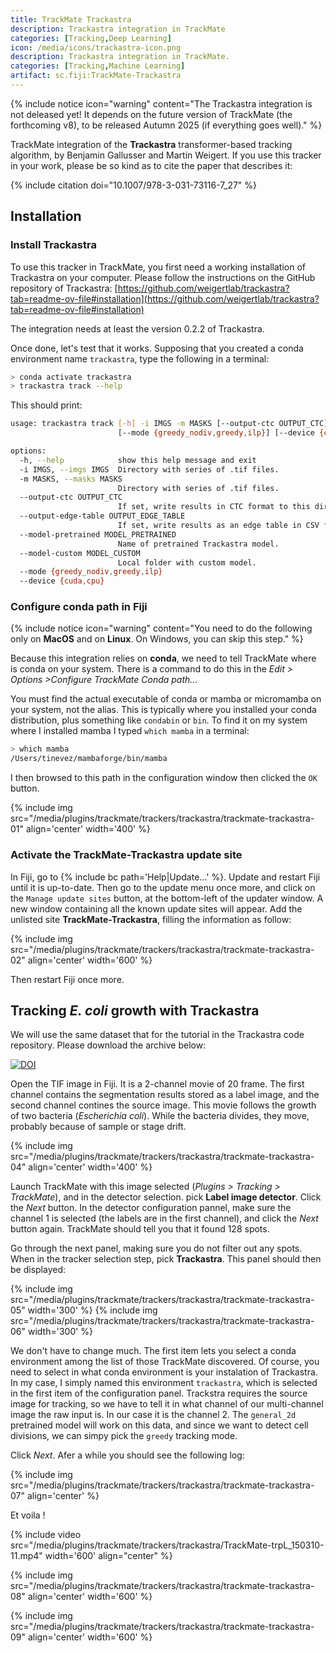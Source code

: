 ```yaml
---
title: TrackMate Trackastra
description: Trackastra integration in TrackMate
categories: [Tracking,Deep Learning]
icon: /media/icons/trackastra-icon.png
description: Trackastra integration in TrackMate.
categories: [Tracking,Machine Learning]
artifact: sc.fiji:TrackMate-Trackastra
---
```


{% include notice icon="warning"
  content="The Trackastra integration is not deleased yet! 
  It depends on the future version of TrackMate (the forthcoming v8), to be released Autumn 2025 (if everything goes well)." %}


TrackMate integration of the **Trackastra** transformer-based tracking algorithm, by Benjamin Gallusser and Martin Weigert. 
If you use this tracker in your work, please be so kind as to cite the paper that describes it:

{% include citation doi="10.1007/978-3-031-73116-7_27" %}

## Installation

### Install Trackastra

To use this tracker in TrackMate, you first need a working installation of Trackastra on your computer.
Please follow the instructions on the GitHub repository of Trackastra:
[https://github.com/weigertlab/trackastra?tab=readme-ov-file#installation](https://github.com/weigertlab/trackastra?tab=readme-ov-file#installation)

The integration needs at least the version 0.2.2 of Trackastra.

Once done, let's test that it works. 
Supposing that you created a conda environment name `trackastra`, type the following in a terminal:

```sh
> conda activate trackastra
> trackastra track --help
```
This should print:
```sh
usage: trackastra track [-h] -i IMGS -m MASKS [--output-ctc OUTPUT_CTC] [--output-edge-table OUTPUT_EDGE_TABLE] [--model-pretrained MODEL_PRETRAINED] [--model-custom MODEL_CUSTOM]
                        [--mode {greedy_nodiv,greedy,ilp}] [--device {cuda,cpu}]

options:
  -h, --help            show this help message and exit
  -i IMGS, --imgs IMGS  Directory with series of .tif files.
  -m MASKS, --masks MASKS
                        Directory with series of .tif files.
  --output-ctc OUTPUT_CTC
                        If set, write results in CTC format to this directory.
  --output-edge-table OUTPUT_EDGE_TABLE
                        If set, write results as an edge table in CSV format to the given file.
  --model-pretrained MODEL_PRETRAINED
                        Name of pretrained Trackastra model.
  --model-custom MODEL_CUSTOM
                        Local folder with custom model.
  --mode {greedy_nodiv,greedy,ilp}
  --device {cuda,cpu}
```

### Configure conda path in Fiji

{% include notice icon="warning"
  content="You need to do the following only on **MacOS** and on **Linux**. On Windows, you can skip this step." %}

Because this integration relies on **conda**, we need to tell TrackMate where is conda on your system.
There is a command to do this in the _Edit > Options >Configure TrackMate Conda path..._

You must find the actual executable of conda or mamba or micromamba on your system, not the alias.
This is typically where you installed your conda distribution, plus something like `condabin` or `bin`. 
To find it on my system where I installed mamba I typed `which mamba` in a terminal:
```sh
> which mamba
/Users/tinevez/mambaforge/bin/mamba
```
I then browsed to this path in the configuration window then clicked the `OK` button.

{% include img src="/media/plugins/trackmate/trackers/trackastra/trackmate-trackastra-01" align='center' width='400' %}

### Activate the TrackMate-Trackastra update site

In Fiji, go to {% include bc path='Help|Update...' %}. 
Update and restart Fiji until it is up-to-date. 
Then go to the update menu once more, and click on the `Manage update sites` button, at the bottom-left of the updater window. 
A new window containing all the known update sites will appear. 
Add the unlisted site  **TrackMate-Trackastra**, filling the information as follow:

{% include img src="/media/plugins/trackmate/trackers/trackastra/trackmate-trackastra-02" align='center' width='600' %}

Then restart Fiji once more. 

## Tracking _E. coli_ growth with Trackastra

We will use the same dataset that for the tutorial in the Trackastra code repository. 
Please download the archive below:

[![DOI](https://zenodo.org/badge/DOI/10.5281/zenodo.12600359.svg)](https://doi.org/10.5281/zenodo.12600359)

Open the TIF image in Fiji. 
It is a 2-channel movie of 20 frame. 
The first channel contains the segmentation results stored as a label image, and the second channel contines the source image. 
This movie follows the growth of two bacteria (_Escherichia coli_). 
While the bacteria divides, they move, probably because of sample or stage drift.

{% include img src="/media/plugins/trackmate/trackers/trackastra/trackmate-trackastra-04" align='center' width='400' %}

Launch TrackMate with this image selected (_Plugins > Tracking > TrackMate_), and in the detector selection. pick **Label image detector**.
Click the _Next_ button.
In the detector configuration pannel, make sure the channel 1 is selected (the labels are in the first channel), and click the _Next_ button again.
TrackMate should tell you that it found 128 spots. 

Go through the next panel, making sure you do not filter out any spots. 
When in the tracker selection step, pick **Trackastra**.
This panel should then be displayed:

{% include img src="/media/plugins/trackmate/trackers/trackastra/trackmate-trackastra-05" width='300' %}
{% include img src="/media/plugins/trackmate/trackers/trackastra/trackmate-trackastra-06" width='300' %}

We don't have to change much. 
The first item lets you select a conda environment among the list of those TrackMate discovered.
Of course, you need to select in what conda environment is your instalation of Trackastra.
In my case, I simply named this environment `trackastra`, which is selected in the first item of the configuration panel.
Trackstra requires the source image for tracking, so we have to tell it in what channel of our multi-channel image the raw input is.
In our case it is the channel 2. 
The `general_2d` pretrained model will work on this data, and since we want to detect cell divisions, we can simpy pick the `greedy` tracking mode. 

Click _Next_. 
Afer a while you should see the following log:

{% include img src="/media/plugins/trackmate/trackers/trackastra/trackmate-trackastra-07" align='center' %}

Et voila ! 

{% include video 
src="/media/plugins/trackmate/trackers/trackastra/TrackMate-trpL_150310-11.mp4" 
width='600' 
align="center" %}

{% include img src="/media/plugins/trackmate/trackers/trackastra/trackmate-trackastra-08" align='center' width='600' %}

{% include img src="/media/plugins/trackmate/trackers/trackastra/trackmate-trackastra-09" align='center' width='600' %}
